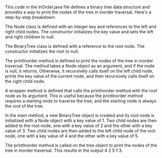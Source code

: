 This code in the InOrder.java file defines a binary tree data structure and provides a way to print the nodes of the tree in inorder traversal. Here's a step-by-step breakdown:

The Node class is defined with an integer key and references to the left and right child nodes. The constructor initializes the key value and sets the left and right children to null.

The BinaryTree class is defined with a reference to the root node. The constructor initializes the root to null.

The printInorder method is defined to print the nodes of the tree in inorder traversal. The method takes a Node object as an argument, and if the node is null, it returns. Otherwise, it recursively calls itself on the left child node, prints the key value of the current node, and then recursively calls itself on the right child node.

A wrapper method is defined that calls the printInorder method with the root node as its argument. This is useful because the printInorder method requires a starting node to traverse the tree, and the starting node is always the root of the tree.

In the main method, a new BinaryTree object is created and its root node is initialized with a Node object with a key value of 1. Two child nodes are then added to the root node, one with a key value of 2 and the other with a key value of 3. Two child nodes are then added to the left child node of the root node, one with a key value of 4 and the other with a key value of 5.

The printInorder method is called on the tree object to print the nodes of the tree in inorder traversal. This results in the output 4 2 5 1 3.
